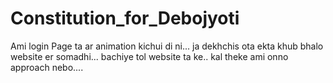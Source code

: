 # Constitution_for_Debojyoti

Ami login Page ta ar animation kichui di ni... ja dekhchis ota ekta khub bhalo website er somadhi... bachiye tol website ta ke.. kal theke ami onno approach nebo....
